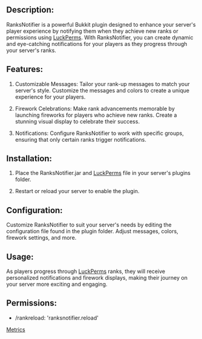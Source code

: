 ## Description:
RanksNotifier is a powerful Bukkit plugin designed to enhance your server's player experience by notifying them when they achieve new ranks or permissions using [LuckPerms](https://luckperms.net). With RanksNotifier, you can create dynamic and eye-catching notifications for your players as they progress through your server's ranks.

## Features:

   1. Customizable Messages: Tailor your rank-up messages to match your server's style. Customize the messages and colors to create a unique experience for your players.

   2. Firework Celebrations: Make rank advancements memorable by launching fireworks for players who achieve new ranks. Create a stunning visual display to celebrate their success.

   3. Notifications: Configure RanksNotifier to work with specific groups, ensuring that only certain ranks trigger notifications.

## Installation:

   1. Place the RanksNotifier.jar and [LuckPerms](https://luckperms.net) file in your server's plugins folder.
      
   2. Restart or reload your server to enable the plugin.

## Configuration:

Customize RanksNotifier to suit your server's needs by editing the configuration file found in the plugin folder. Adjust messages, colors, firework settings, and more.

## Usage:

As players progress through [LuckPerms](https://luckperms.net) ranks, they will receive personalized notifications and firework displays, making their journey on your server more exciting and engaging.

## Permissions:

- /rankreload: 'ranksnotifier.reload'


[Metrics](https://bstats.org/plugin/bukkit/RanksNotifier/19818)
